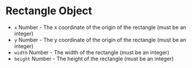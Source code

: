 # Rectangle Object

* `x` Number - The x coordinate of the origin of the rectangle (must be an integer)
* `y` Number - The y coordinate of the origin of the rectangle (must be an integer)
* `width` Number - The width of the rectangle (must be an integer)
* `height` Number - The height of the rectangle (must be an integer)
